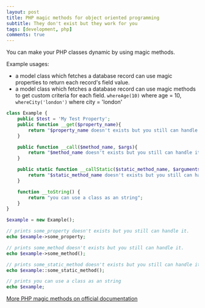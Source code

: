 ```yaml
---
layout: post
title: PHP magic methods for object oriented programming
subtitle: They don't exist but they work for you
tags: [development, php]
comments: true
---
```


You can make your PHP classes dynamic by using magic methods.

Example usages:
- a model class which fetches a database record can use magic properties to return each record's field value.
- a model class which fetches a database record can use magic methods to get custom criteria for each field. 
  `whereAge(10)` where age = 10,
  `whereCity('london')` where city = 'london'


```php
class Example {
    public $test = 'My Test Property';
    public function __get($property_name){
        return "$property_name doesn't exists but you still can handle it.";
    }

    public function __call($method_name, $args){
        return "$method_name doesn't exists but you still can handle it.";
    }

    public static function __callStatic($static_method_name, $arguments){
        return "$static_method_name doesn't exists but you still can handle it.";
    }

    function __toString() {
        return "you can use a class as an string";
    }
}

$example = new Example();

// prints some_property doesn't exists but you still can handle it.
echo $example->some_property;

// prints some_method doesn't exists but you still can handle it.
echo $example->some_method();

// prints some_static_method doesn't exists but you still can handle it.
echo $example::some_static_method();

// prints you can use a class as an string
echo $example;
```

[More PHP magic methods on official documentation](https://www.php.net/manual/en/language.oop5.magic.php)
